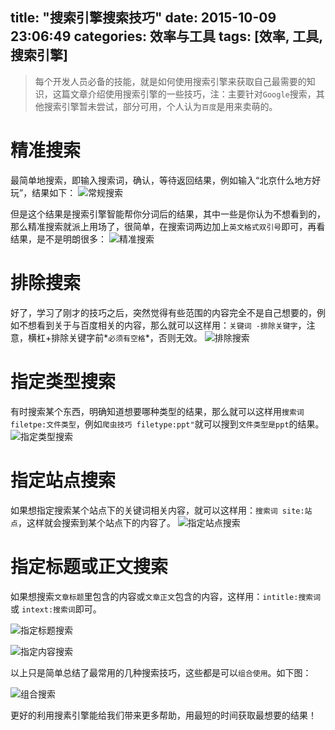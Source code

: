 title: "搜索引擎搜索技巧"
date: 2015-10-09 23:06:49
categories: 效率与工具
tags: [效率, 工具, 搜索引擎]
---

> 每个开发人员必备的技能，就是如何使用搜索引擎来获取自己最需要的知识，这篇文章介绍使用搜索引擎的一些技巧，注：主要针对`Google`搜索，其他搜索引擎暂未尝试，部分可用，个人认为`百度`是用来卖萌的。


# 精准搜索

最简单地搜索，即输入搜索词，确认，等待返回结果，例如输入“北京什么地方好玩”，结果如下：
![常规搜索](https://kaito-blog-1253469779.cos.ap-beijing.myqcloud.com/nomal-search.png "常规搜索")

但是这个结果是搜索引擎智能帮你分词后的结果，其中一些是你认为不想看到的，那么精准搜索就派上用场了，很简单，在搜索词两边加上`英文格式双引号`即可，再看结果，是不是明朗很多：
![精准搜索](https://kaito-blog-1253469779.cos.ap-beijing.myqcloud.com/accurate-search.png "精准搜索")


# 排除搜索

好了，学习了刚才的技巧之后，突然觉得有些范围的内容完全不是自己想要的，例如不想看到关于与百度相关的内容，那么就可以这样用：`关键词 -排除关键字`，注意，横杠+排除关键字前*`必须有空格`*，否则无效。
![排除搜索](https://kaito-blog-1253469779.cos.ap-beijing.myqcloud.com/opposite-search.png "排除搜索")

<!-- more -->

# 指定类型搜索

有时搜索某个东西，明确知道想要哪种类型的结果，那么就可以这样用`搜索词 filetpe:文件类型`，例如`爬虫技巧 filetype:ppt"`就可以搜到`文件类型是ppt`的结果。
![指定类型搜索](https://kaito-blog-1253469779.cos.ap-beijing.myqcloud.com/filetype-search.png "指定类型搜索")

# 指定站点搜索

如果想指定搜索某个站点下的关键词相关内容，就可以这样用：`搜索词 site:站点`，这样就会搜索到某个站点下的内容了。
![指定站点搜索](https://kaito-blog-1253469779.cos.ap-beijing.myqcloud.com/site-search.png "指定站点搜索")

# 指定标题或正文搜索

如果想搜索`文章标题`里包含的内容或`文章正文`包含的内容，这样用：`intitle:搜索词` 或 `intext:搜索词`即可。

![指定标题搜索](https://kaito-blog-1253469779.cos.ap-beijing.myqcloud.com/search-in-title.png "指定标题搜索")

![指定内容搜索](https://kaito-blog-1253469779.cos.ap-beijing.myqcloud.com/search-in-text.png "指定内容搜索")

以上只是简单总结了最常用的几种搜索技巧，这些都是可以`组合使用`。如下图：

![组合搜索](https://kaito-blog-1253469779.cos.ap-beijing.myqcloud.com/group-search.png "组合搜索")

更好的利用搜素引擎能给我们带来更多帮助，用最短的时间获取最想要的结果！








